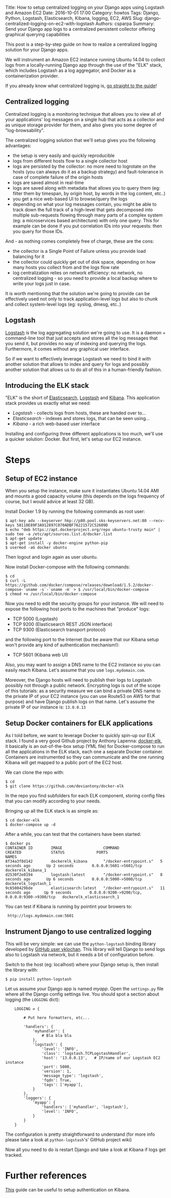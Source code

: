 Title: How to setup centralized logging on your Django apps using Logstash and Amazon EC2
Date: 2016-10-01 17:00
Category: howtos
Tags: Django, Python, Logstash, Elasticsearch, Kibana, logging, EC2, AWS
Slug: django-centralized-logging-on-ec2-with-logstash
Authors: csparpa
Summary: Send your Django app logs to a centralized persistent collector offering graphical querying capabilities


This post is a step-by-step guide on how to realize a centralized logging
solution for your Django apps.

We will instrument an Amazon EC2 instance running Ubuntu 14.04 to collect logs
from a locally-running Django app through the use of the "ELK" stack, which includes
Logstash as a log aggregator, and Docker as a containerization provider.

If you already know what centralized logging is, [go straight to the guide](#guide)!

Centralized logging
-------------------
Centralized logging is a monitoring technique that allows you to view all of your
applications' log messages on a single hub that acts as a collector and as unique
storage provider for them, and also gives you some degree of "log-browsability".

The centralized logging solution that we'll setup gives you the following
advantages:

  - the setup is very easily and quickly reproducible
  - logs from different hosts flow to a single collector host
  - logs are persisted by the collector: no more need to logrotate on the hosts
    (you can always do it as a backup strategy) and fault-tolerance
    in case of complete failure of the origin hosts
  - logs are saved almost in real-time
  - logs are saved along with metadata that allows you to query them (eg: filter
    them by timespan, by origin host, by words in the log content, etc..)
  - you get a nice web-based UI to browse/query the logs
  - depending on what your log messages contain, you might be able to track down
    the full track of a high-level that gets decomposed into multiple sub-requests
    flowing through many parts of a complex system (eg: a microservices based
    architecture) with only one query. This for example can be done if you put
    correlation IDs into your requests: then you query for those IDs.

And - as nothing comes completely free of charge, these are the cons:

  - the collector is a Single Point of Failure unless you provide load balancing
    for it
  - the collector could quickly get out of disk space, depending on how many
    hosts you collect from and the logs flow rate
  - log centralization relies on network efficiency: no network, no centralized
    logging - so you need to provide a local backup where to write your logs
    just in case.

It is worth mentioning that the solution we're going to provide can be
effectively used not only to track application-level logs but also to chunk and
collect system-level logs (eg: syslog, dmesg, etc..)

Logstash
--------
[Logstash](https://www.elastic.co/products/logstash) is the log aggregating
solution we're going to use. It is a daemon + command-line tool that just
accepts and stores all the log messages that you send it, but provides no way
of indexing and querying the logs. Furthermore, it comes without any graphical
user interface.

So if we want to effectively leverage Logstash we need to bind it with another
solution that allows to index and query for logs and possibly another solution
that allows us to do all of this in a human-friendly fashion.


Introducing the ELK stack
-------------------------
"ELK" is the short of [Elasticsearch](https://www.elastic.co/products/elasticsearch),
[Logstash](https://www.elastic.co/products/logstash) and [Kibana](https://www.elastic.co/products/kibana).
This application stack provides us exactly what we need:

  - *Logstash* - collects logs from hosts, these are handed over to...
  - *Elasticsearch* - indexes and stores logs, that can be seen using...
  - *Kibana* - a rich web-based user interface

Installing and configuring three different applications is too much, we'll
use a quicker solution: Docker. But first, let's setup our EC2 instance.

Steps
=====
<a name="#guide"></a>

Setup of EC2 instance
---------------------
When you setup the instance, make sure it instantiates Ubuntu 14.04 AMI and
mounts a good capacity volume (this depends on the logs frequency of course,
but I would advice at least 32 GB).

Install Docker 1.9 by running the following commands as root user:

    $ apt-key adv --keyserver hkp://p80.pool.sks-keyservers.net:80 --recv-keys 58118E89F3A912897C070ADBF76221572C52609D
    $ echo "deb https://apt.dockerproject.org/repo ubuntu-trusty main" | sudo tee -a /etc/apt/sources.list.d/docker.list
    $ apt-get update
    $ apt-get install -y docker-engine python-pip
    $ usermod -aG docker ubuntu

Then logout and login again as user ubuntu.

Now install Docker-compose with the following commands:

    $ cd
    $ curl -L https://github.com/docker/compose/releases/download/1.5.2/docker-compose-`uname -s`-`uname -m` > $ /usr/local/bin/docker-compose
    $ chmod +x /usr/local/bin/docker-compose

Now you need to edit the security groups for your instance. We will need to
expose the following host ports to the machines that "produce" logs:

  - TCP 5000 (Logstash)
  - TCP 9200 (Elasticsearch REST JSON interface)
  - TCP 9300 (Elasticsearch transport protocol)

and the following port to the Internet (but be aware that our Kibana setup
won't provide any kind of authentication mechanism!):

  - TCP 5601 (Kibana web UI)

Also, you may want to assign a DNS name to the EC2 instance so you can
easily reach Kibana. Let's assume that you use `logs.mydomain.com`.

Moreover, the Django hosts will need to publish their logs to Logstash possibly
not through a public network. Encrypting logs is out of the scope of this tutorials:
as a security measure we can bind a private DNS name to the private IP of your
EC2 instance (you can use Route53 on AWS for that purpose) and have Django
publish logs on that name. Let's assume the private IP of our instance is:
`13.0.0.13`


Setup Docker containers for ELK applications
--------------------------------------------
As I told before, we want to leverage Docker to quickly spin-up our ELK stack.
I found a very good Github project by Anthony Lapenna: [docker-elk](https://github.com/deviantony/docker-elk),
it basically is an out-of-the-box setup (YML file) for Docker-compose to run
all the applications in the ELK stack, each one a separate Docker container.
Containers are instrumented so they can communicate and the one running Kibana
will get mapped to a public port of the EC2 host.

We can clone the repo with:

    $ cd
    $ git clone https://github.com/deviantony/docker-elk

In the repo you find subfolders for each ELK component, storing config files
that you can modify according to your needs.

Bringing up all the ELK stack is as simple as:

    $ cd docker-elk
    $ docker-compose up -d

After a while, you can test that the containers have been started:

    $ docker ps
    CONTAINER ID        IMAGE                  COMMAND                  CREATED             STATUS              PORTS                                             NAMES
    8f34a3f8d142        dockerelk_kibana       "/docker-entrypoint.s"   5 seconds ago       Up 2 seconds        0.0.0.0:5601->5601/tcp                            dockerelk_kibana_1
    d2530f2e0194        logstash:latest        "/docker-entrypoint.s"   8 seconds ago       Up 6 seconds        0.0.0.0:5000->5000/tcp                            dockerelk_logstash_1
    9c6580429bde        elasticsearch:latest   "/docker-entrypoint.s"   11 seconds ago      Up 9 seconds        0.0.0.0:9200->9200/tcp,  0.0.0.0:9300->9300/tcp   dockerelk_elasticsearch_1

You can test if Kibana is running by pointint your browers to:

     http://logs.mydomain.com:5601


Instrument Django to use centralized logging
--------------------------------------------
This will be very simple: we can use the `python-logstash` binding library developed
by [GitHub user vklochan](https://github.com/vklochan/python-logstash). This
library will tell Django to send logs also to Logstash via network, but it
needs a bit of configuration before.

Switch to the host (eg: localhost) where your Django setup is, then install the
library with:

    $ pip install python-logstash

Let us assume your Django app is named *myapp*. Open the `settings.py` file where
all the Django config settings live. You should spot a section about logging
(the `LOGGING` dict):

```
    LOGGING = {

        # Put here formatters, etc...

        'handlers': {
            'myhandler': {
                # Bla bla bla
            },
            'logstash': {
                'level': 'INFO',
                'class': 'logstash.TCPLogstashHandler',
                'host': '13.0.0.13',   # IP/name of our Logstash EC2 instance
                'port': 5000,
                'version': 1,
                'message_type': 'logstash',
                'fqdn': True,
                'tags': ['myapp'],
            }
        },
        'loggers': {
            'myapp': {
                'handlers': ['myhandler', 'logstash'],
                'level': 'INFO',
            }
        }
    }
```

The configuration is pretty straightforward to understand (for more info please
take a look at `python-logstash`'s' GitHub project wiki)

Now all you need to do is restart Django and take a look at Kibana if logs get tracked.


Further references
==================
[This](https://www.digitalocean.com/community/tutorials/how-to-install-elasticsearch-logstash-and-kibana-elk-stack-on-ubuntu-14-04)
guide can be useful to setup authentication on Kibana.
